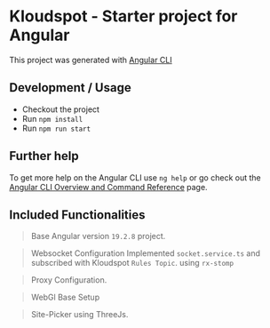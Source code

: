 # Kloudspot - Starter project for Angular

This project was generated with [Angular CLI](https://github.com/angular/angular-cli)

## Development / Usage

* Checkout the project
* Run `npm install`
* Run `npm run start`

## Further help

To get more help on the Angular CLI use `ng help` or go check out the [Angular CLI Overview and Command Reference](https://angular.io/cli) page.


## Included Functionalities

>Base Angular version `19.2.8` project.

>Websocket Configuration Implemented `socket.service.ts` and subscribed with Kloudspot `Rules Topic`. using `rx-stomp`

>Proxy Configuration.

>WebGl Base Setup

>Site-Picker using ThreeJs.